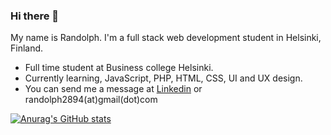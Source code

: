 ### Hi there 👋

My name is Randolph. I'm a full stack web development student in Helsinki, Finland. 

* Full time student at Business college Helsinki.
* Currently learning, JavaScript, PHP, HTML, CSS, UI and UX design.
* You can send me a message at [Linkedin](https://www.google.com "Google's Homepage") or randolph2894(at)gmail(dot)com

[![Anurag's GitHub stats](https://github-readme-stats.vercel.app/api?RR2894=blue_navy)](https://github.com/anuraghazra/github-readme-stats)
